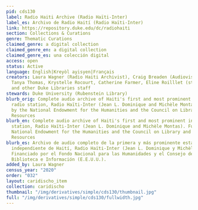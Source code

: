 ```yaml
---
pid: cds130
label: Radio Haiti Archive (Radio Haïti-Inter)
label_es: Archivo de Radio Haití (Radio Haïti-Inter)
link: https://repository.duke.edu/dc/radiohaiti
section: Collections & Curations
genre: Thematic Curations
claimed_genre: a digital collection
claimed_genre_en: a digital collection
claimed_genre_es: una colección digital
access: open
status: Active
language: English|Kreyòl ayisyen|Français
creators: Laura Wagner (Radio Haiti Archivist), Craig Breaden (Audiovisual Archivist),
  Tanya Thomas, Krystelle Rocourt, Catherine Farmer, Eline Roilllet (student assistants),
  and other Duke Libraries staff
stewards: Duke University (Rubenstein Library)
blurb_orig: Complete audio archive of Haiti's first and most prominent independent
  radio station, Radio Haïti-Inter (Jean L. Dominique and Michèle Montas). Funded
  by the National Endowment for the Humanities and the Council on Library and Information
  Resources
blurb_en: Complete audio archive of Haiti's first and most prominent independent radio
  station, Radio Haïti-Inter (Jean L. Dominique and Michèle Montas). Funded by the
  National Endowment for the Humanities and the Council on Library and Information
  Resources
blurb_es: Archivo de audio completo de la primera y más prominente estación de radio
  independiente de Haití, Radio Haïti-Inter (Jean L. Dominique y Michèle Montas).
  Financiado por el Fondo Nacional para las Humanidades y el Consejo de Recursos de
  Biblioteca e Información (E.E.U.U.).
added_by: Laura Wagner
census_year: "2020"
order: "032"
layout: caridischo_item
collection: caridischo
thumbnail: "/img/derivatives/simple/cds130/thumbnail.jpg"
full: "/img/derivatives/simple/cds130/fullwidth.jpg"
---
```

